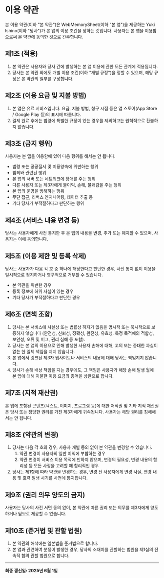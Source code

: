 # 이용 약관

본 이용 약관(이하 "본 약관")은 WebMemorySheet(이하 "본 앱")을 제공하는 Yuki Ishino(이하 "당사")가 본 앱의 이용 조건을 정하는 것입니다. 사용자는 본 앱을 이용함으로써 본 약관에 동의한 것으로 간주합니다.

## 제1조 (적용)

1. 본 약관은 사용자와 당사 간에 발생하는 본 앱 이용에 관한 모든 관계에 적용됩니다.  
2. 당사는 본 약관 외에도 개별 이용 조건(이하 "개별 규정")을 정할 수 있으며, 해당 규정은 본 약관의 일부를 구성합니다.

## 제2조 (이용 요금 및 지불 방법)

1. 본 앱은 유료 서비스입니다. 요금, 지불 방법, 청구 시점 등은 앱 스토어(App Store / Google Play 등)의 표시에 따릅니다.  
2. 결제 완료 후에는 법령에 특별한 규정이 있는 경우를 제외하고는 원칙적으로 환불하지 않습니다.

## 제3조 (금지 행위)

사용자는 본 앱을 이용함에 있어 다음 행위를 해서는 안 됩니다.

- 법령 또는 공공질서 및 미풍양속에 위반하는 행위  
- 범죄와 관련된 행위  
- 본 앱의 서버 또는 네트워크에 장애를 주는 행위  
- 다른 사용자 또는 제3자에게 불이익, 손해, 불쾌감을 주는 행위  
- 본 앱의 운영을 방해하는 행위  
- 무단 접근, 리버스 엔지니어링, 데이터 추출 등  
- 기타 당사가 부적절하다고 판단하는 행위  

## 제4조 (서비스 내용 변경 등)

당사는 사용자에게 사전 통지한 후 본 앱의 내용을 변경, 추가 또는 폐지할 수 있으며, 사용자는 이에 동의합니다.

## 제5조 (이용 제한 및 등록 삭제)

당사는 사용자가 다음 각 호 중 하나에 해당한다고 판단한 경우, 사전 통지 없이 이용을 일시적으로 정지하거나 영구적으로 거부할 수 있습니다.

- 본 약관을 위반한 경우  
- 등록 정보에 허위 사실이 있는 경우  
- 기타 당사가 부적절하다고 판단한 경우  

## 제6조 (면책 조항)

1. 당사는 본 서비스에 사실상 또는 법률상 하자가 없음을 명시적 또는 묵시적으로 보증하지 않습니다 (안전성, 신뢰성, 정확성, 완전성, 유효성, 특정 목적에의 적합성, 보안성, 오류 및 버그, 권리 침해 등 포함).  
2. 당사는 본 앱의 이용으로 인해 발생한 사용자 손해에 대해, 고의 또는 중대한 과실이 없는 한 일체 책임을 지지 않습니다.  
3. 본 앱에서 링크된 제3자 웹사이트나 서비스의 내용에 대해 당사는 책임지지 않습니다.  
4. 당사가 손해 배상 책임을 지는 경우에도, 그 책임은 사용자가 해당 손해 발생 월에 본 앱에 대해 지불한 이용 요금의 총액을 상한으로 합니다.

## 제7조 (지적 재산권)

본 앱에 포함된 콘텐츠(텍스트, 이미지, 프로그램 등)에 대한 저작권 및 기타 지적 재산권은 당사 또는 정당한 권리를 가진 제3자에게 귀속됩니다. 사용자는 해당 권리를 침해해서는 안 됩니다.

## 제8조 (약관의 변경)

1. 당사는 다음 각 호의 경우, 사용자 개별 동의 없이 본 약관을 변경할 수 있습니다.
    1. 약관 변경이 사용자의 일반 이익에 부합하는 경우  
    2. 약관 변경이 서비스 이용 목적에 반하지 않으며, 변경의 필요성, 변경 내용의 합리성 등 모든 사정을 고려할 때 합리적인 경우  
2. 당사는 제1항에 따라 약관을 변경하는 경우, 변경 전 사용자에게 변경 사실, 변경 내용 및 효력 발생 시기를 사전에 통지합니다.

## 제9조 (권리 의무 양도의 금지)

사용자는 당사의 사전 서면 동의 없이, 본 약관에 따른 권리 또는 의무를 제3자에게 양도하거나 담보로 제공할 수 없습니다.

## 제10조 (준거법 및 관할 법원)

1. 본 약관의 해석에는 일본법을 준거법으로 합니다.  
2. 본 앱과 관련하여 분쟁이 발생한 경우, 당사의 소재지를 관할하는 법원을 제1심의 전속적 합의 관할 법원으로 합니다.

---

**최종 갱신일: 2025년 6월 1일**
